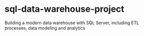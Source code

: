 # sql-data-warehouse-project
Building a modern data warehouse with SQL Server, including ETL processes, data modeling and analytics 
